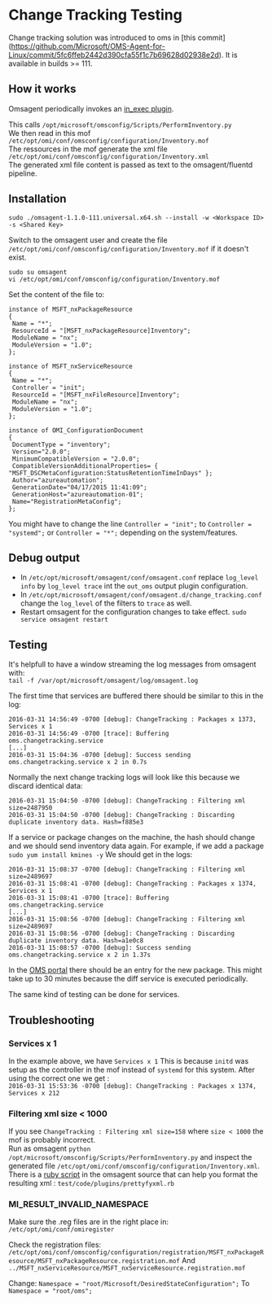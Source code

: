 # Change Tracking Testing

Change tracking solution was introduced to oms in [this commit]
(https://github.com/Microsoft/OMS-Agent-for-Linux/commit/5fc6ffeb2442d390cfa55f1c7b69628d02938e2d).
It is available in builds >= 111.

## How it works
Omsagent periodically invokes an [in_exec plugin](https://github.com/Microsoft/OMS-Agent-for-Linux/blob/master/installer/conf/omsagent.d/change_tracking.conf).

This calls `/opt/microsoft/omsconfig/Scripts/PerformInventory.py`</br>
We then read in this mof `/etc/opt/omi/conf/omsconfig/configuration/Inventory.mof`</br>
The ressources in the mof generate the xml file `/etc/opt/omi/conf/omsconfig/configuration/Inventory.xml`</br>
The generated xml file content is passed as text to the omsagent/fluentd pipeline.

## Installation
`sudo ./omsagent-1.1.0-111.universal.x64.sh --install -w <Workspace ID> -s <Shared Key>`

Switch to the omsagent user and create the file `/etc/opt/omi/conf/omsconfig/configuration/Inventory.mof` if it doesn't exist.
```
sudo su omsagent
vi /etc/opt/omi/conf/omsconfig/configuration/Inventory.mof
```

Set the content of the file to:
```
instance of MSFT_nxPackageResource
{
 Name = "*";
 ResourceId = "[MSFT_nxPackageResource]Inventory";
 ModuleName = "nx";
 ModuleVersion = "1.0";
};

instance of MSFT_nxServiceResource
{
 Name = "*";
 Controller = "init";
 ResourceId = "[MSFT_nxFileResource]Inventory";
 ModuleName = "nx";
 ModuleVersion = "1.0";
};

instance of OMI_ConfigurationDocument
{
 DocumentType = "inventory";
 Version="2.0.0";
 MinimumCompatibleVersion = "2.0.0";
 CompatibleVersionAdditionalProperties= { "MSFT_DSCMetaConfiguration:StatusRetentionTimeInDays" };
 Author="azureautomation";
 GenerationDate="04/17/2015 11:41:09";
 GenerationHost="azureautomation-01";
 Name="RegistrationMetaConfig";
};
```

You might have to change the line `Controller = "init";` to `Controller = "systemd";` or `Controller = "*";` depending on the system/features. 

## Debug output
 - In `/etc/opt/microsoft/omsagent/conf/omsagent.conf` replace `log_level info` by `log_level trace` int the `out_oms` output plugin configuration.
 - In `/etc/opt/microsoft/omsagent/conf/omsagent.d/change_tracking.conf` change the `log_level` of the filters to `trace` as well.
 - Restart omsagent for the configuration changes to take effect. `sudo service omsagent restart`

## Testing
It's helpfull to have a window streaming the log messages from omsagent with:</br>
`tail -f /var/opt/microsoft/omsagent/log/omsagent.log`

The first time that services are buffered there should be similar to this in the log:</br>
```
2016-03-31 14:56:49 -0700 [debug]: ChangeTracking : Packages x 1373, Services x 1
2016-03-31 14:56:49 -0700 [trace]: Buffering oms.changetracking.service
[...]
2016-03-31 15:04:36 -0700 [debug]: Success sending oms.changetracking.service x 2 in 0.7s
```

Normally the next change tracking logs will look like this because we discard identical data:
```
2016-03-31 15:04:50 -0700 [debug]: ChangeTracking : Filtering xml size=2487950
2016-03-31 15:04:50 -0700 [debug]: ChangeTracking : Discarding duplicate inventory data. Hash=f885e3
```

If a service or package changes on the machine, the hash should change and we should send inventory data again.
For example, if we add a package `sudo yum install kmines -y`
We should get in the logs: 
```
2016-03-31 15:08:37 -0700 [debug]: ChangeTracking : Filtering xml size=2489697
2016-03-31 15:08:41 -0700 [debug]: ChangeTracking : Packages x 1374, Services x 1
2016-03-31 15:08:41 -0700 [trace]: Buffering oms.changetracking.service
[...]
2016-03-31 15:08:56 -0700 [debug]: ChangeTracking : Filtering xml size=2489697
2016-03-31 15:08:56 -0700 [debug]: ChangeTracking : Discarding duplicate inventory data. Hash=a1e0c8
2016-03-31 15:08:57 -0700 [debug]: Success sending oms.changetracking.service x 2 in 1.37s
```

In the [OMS portal](mms.microsoft.com) there should be an entry for the new package. This might take up to 30 minutes because the diff service is executed periodically.

The same kind of testing can be done for services.

## Troubleshooting

### Services x 1

In the example above, we have `Services x 1` This is because `initd` was setup as the controller in the mof instead of `systemd` for this system. After using the correct one we get :</br>
`2016-03-31 15:53:36 -0700 [debug]: ChangeTracking : Packages x 1374, Services x 212`

### Filtering xml size < 1000

If you see `ChangeTracking : Filtering xml size=158` where `size < 1000` the mof is probably incorrect.</br>
Run as omsagent `python /opt/microsoft/omsconfig/Scripts/PerformInventory.py` and inspect the generated file `/etc/opt/omi/conf/omsconfig/configuration/Inventory.xml`. </br>
There is a [ruby script](https://github.com/Microsoft/OMS-Agent-for-Linux/blob/master/test/code/plugins/prettyfyxml.rb) in the omsagent source that can help you format the resulting xml : `test/code/plugins/prettyfyxml.rb`

### MI_RESULT_INVALID_NAMESPACE

Make sure the .reg files are in the right place in:
`/etc/opt/omi/conf/omiregister`

Check the registration files:
`/etc/opt/omi/conf/omsconfig/configuration/registration/MSFT_nxPackageResource/MSFT_nxPackageResource.registration.mof`
And
`../MSFT_nxServiceResource/MSFT_nxServiceResource.registration.mof`

Change:
`Namespace = "root/Microsoft/DesiredStateConfiguration";`
To
`Namespace = "root/oms";`
